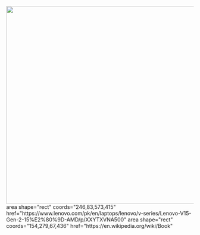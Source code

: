 <!DOCTYPE>
<html>
<body>
<img src="HD-wallpaper-turned-off-macbook-pro-between-cup-of-coffee-iphone-notebook-and-pen" usemap= "#afi" height="533px" width="800px"
  <map name ="afi">
  area shape="rect"  coords="246,83,573,415" href="https://www.lenovo.com/pk/en/laptops/lenovo/v-series/Lenovo-V15-Gen-2-15%E2%80%9D-AMD/p/XXYTXVNA500"
  area shape="rect"  coords="154,279,67,436" href="https://en.wikipedia.org/wiki/Book"
  </map>

</html>
</body>
